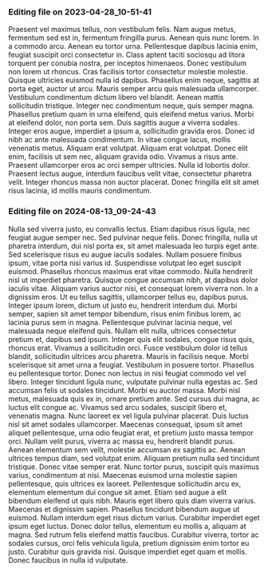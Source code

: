 

### Editing file on 2023-04-28_10-51-41

Praesent vel maximus tellus, non vestibulum felis. Nam augue metus, fermentum sed est in, fermentum fringilla purus. Aenean quis nunc lorem. In a commodo arcu. Aenean eu tortor urna. Pellentesque dapibus lacinia enim, feugiat suscipit orci consectetur in. Class aptent taciti sociosqu ad litora torquent per conubia nostra, per inceptos himenaeos. Donec vestibulum non lorem ut rhoncus.
Cras facilisis tortor consectetur molestie molestie. Quisque ultricies euismod nulla id dapibus. Phasellus enim neque, sagittis at porta eget, auctor ut arcu. Mauris semper arcu quis malesuada ullamcorper. Vestibulum condimentum dictum libero vel blandit. Aenean mattis sollicitudin tristique. Integer nec condimentum neque, quis semper magna. Phasellus pretium quam in urna eleifend, quis eleifend metus varius. Morbi at eleifend dolor, non porta sem. Duis sagittis augue a viverra sodales. Integer eros augue, imperdiet a ipsum a, sollicitudin gravida eros.
Donec id nibh ac ante malesuada condimentum. In vitae congue lacus, mollis venenatis metus. Aliquam erat volutpat. Aliquam erat volutpat. Donec elit enim, facilisis ut sem nec, aliquam gravida odio. Vivamus a risus ante. Praesent ullamcorper eros ac orci semper ultricies. Nulla id lobortis dolor. Praesent lectus augue, interdum faucibus velit vitae, consectetur pharetra velit. Integer rhoncus massa non auctor placerat. Donec fringilla elit sit amet risus lacinia, id mollis mauris condimentum.




### Editing file on 2024-08-13_09-24-43

Nulla sed viverra justo, eu convallis lectus. Etiam dapibus risus ligula, nec feugiat augue semper nec. Sed pulvinar neque felis. Donec fringilla, nulla ut pharetra interdum, dui nisl porta ex, sit amet malesuada leo turpis eget ante. Sed scelerisque risus eu augue iaculis sodales. Nullam posuere finibus ipsum, vitae porta nisi varius id. Suspendisse volutpat leo eget suscipit euismod. Phasellus rhoncus maximus erat vitae commodo. Nulla hendrerit nisl ut imperdiet pharetra. Quisque congue accumsan nibh, at dapibus dolor iaculis vitae.
Aliquam varius auctor nisi, et consequat lorem viverra non. In a dignissim eros. Ut eu tellus sagittis, ullamcorper tellus eu, dapibus purus. Integer ipsum lorem, dictum ut justo eu, hendrerit interdum dui. Morbi semper, sapien sit amet tempor bibendum, risus enim finibus lorem, ac lacinia purus sem in magna. Pellentesque pulvinar lacinia neque, vel malesuada neque eleifend quis. Nullam elit nulla, ultrices consectetur pretium et, dapibus sed ipsum. Integer quis elit sodales, congue risus quis, rhoncus erat. Vivamus a sollicitudin orci. Fusce vestibulum dolor id tellus blandit, sollicitudin ultrices arcu pharetra. Mauris in facilisis neque. Morbi scelerisque sit amet urna a feugiat. Vestibulum in posuere tortor. Phasellus eu pellentesque tortor. Donec non lectus in nisi feugiat commodo vel vel libero.
Integer tincidunt ligula nunc, vulputate pulvinar nulla egestas ac. Sed accumsan felis ut sodales tincidunt. Morbi eu auctor massa. Morbi nisl metus, malesuada quis ex in, ornare pretium ante. Sed cursus dui magna, ac luctus elit congue ac. Vivamus sed arcu sodales, suscipit libero et, venenatis magna. Nunc laoreet ex vel ligula pulvinar placerat. Duis luctus nisl sit amet sodales ullamcorper. Maecenas consequat, ipsum sit amet aliquet pellentesque, urna odio feugiat erat, et pretium justo massa tempor orci. Nullam velit purus, viverra ac massa eu, hendrerit blandit purus. Aenean elementum sem velit, molestie accumsan ex sagittis ac. Aenean ultrices tempus diam, sed volutpat enim. Aliquam pretium nulla sed tincidunt tristique. Donec vitae semper erat. Nunc tortor purus, suscipit quis maximus varius, condimentum at nisi.
Maecenas euismod urna molestie sapien pellentesque, quis ultrices ex laoreet. Pellentesque sollicitudin arcu ex, elementum elementum dui congue sit amet. Etiam sed augue a elit bibendum eleifend ut quis nibh. Mauris eget libero quis diam viverra varius. Maecenas et dignissim sapien. Phasellus tincidunt bibendum augue ut euismod. Nullam interdum eget risus dictum varius. Curabitur imperdiet eget ipsum eget luctus. Donec dolor tellus, elementum eu mollis a, aliquam at magna. Sed rutrum felis eleifend mattis faucibus. Curabitur viverra, tortor ac sodales cursus, orci felis vehicula ligula, pretium dignissim enim tortor eu justo. Curabitur quis gravida nisi. Quisque imperdiet eget quam et mollis. Donec faucibus in nulla id vulputate.


